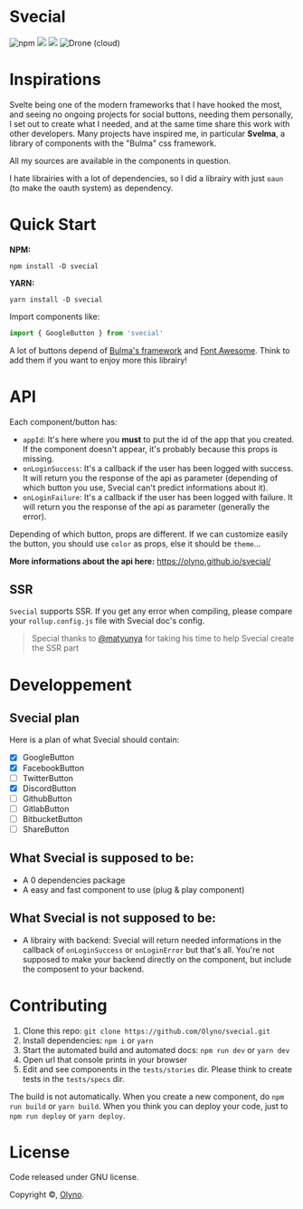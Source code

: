 # Svecial

![npm](https://img.shields.io/npm/v/svecial.svg?style=for-the-badge) ![](https://img.shields.io/npm/dw/svecial.svg?style=for-the-badge) ![](https://img.shields.io/github/license/Olyno/svecial.svg?style=for-the-badge) ![Drone (cloud)](https://img.shields.io/drone/build/Olyno/svecial?style=for-the-badge&label=Drone%20build)

# Inspirations

Svelte being one of the modern frameworks that I have hooked the most, and seeing no ongoing projects for social buttons, needing them personally, I set out to create what I needed, and at the same time share this work with other developers.
Many projects have inspired me, in particular **Svelma**, a library of components with the "Bulma" css framework.

All my sources are available in the components in question.

I hate librairies with a lot of dependencies, so I did a librairy with just ``oaun`` (to make the oauth system) as dependency.

# Quick Start

**NPM:**
```
npm install -D svecial
```

**YARN:**
```
yarn install -D svecial
```

Import components like:

```js
import { GoogleButton } from 'svecial'
```

A lot of buttons depend of [Bulma's framework](https://bulma.io) and [Font Awesome](https://fontawesome.com). Think to add them if you want to enjoy more this librairy! 

# API

Each component/button has:

 - ``appId``: It's here where you **must** to put the id of the app that you created. If the component doesn't appear, it's probably because this props is missing.
 - ``onLoginSuccess``: It's a callback if the user has been logged with success. It will return you the response of the api as parameter (depending of which button you use, Svecial can't predict informations about it).
 - ``onLoginFailure``: It's a callback if the user has been logged with failure. It will return you the response of the api as parameter (generally the error).

Depending of which button, props are different. If we can customize easily the button, you should use ``color`` as props, else it should be ``theme``...

**More informations about the api here:** https://olyno.github.io/svecial/

## SSR

``Svecial`` supports SSR. If you get any error when compiling, please compare your ``rollup.config.js`` file with Svecial doc's config.

 > Special thanks to [@matyunya](https://github.com/matyunya) for taking his time to help Svecial create the SSR part

# Developpement

## Svecial plan

Here is a plan of what Svecial should contain:
 
  - [x] GoogleButton
  - [x] FacebookButton
  - [ ] TwitterButton
  - [x] DiscordButton
  - [ ] GithubButton
  - [ ] GitlabButton
  - [ ] BitbucketButton
  - [ ] ShareButton

## What Svecial is supposed to be:

 - A 0 dependencies package
 - A easy and fast component to use (plug & play component)

## What Svecial is not supposed to be:

 - A librairy with backend: Svecial will return needed informations in the callback of ``onLoginSuccess`` or ``onLoginError`` but that's all. You're not supposed to make your backend directly on the component, but include the composent to your backend. 

# Contributing

 1. Clone this repo: ``git clone https://github.com/Olyno/svecial.git``
 2. Install dependencies: ``npm i`` or ``yarn``
 3. Start the automated build and automated docs: ``npm run dev`` or ``yarn dev``
 4. Open url that console prints in your browser
 5. Edit and see components in the ``tests/stories`` dir. Please think to create tests in the ``tests/specs`` dir.

The build is not automatically. When you create a new component, do ``npm run build`` or ``yarn build``.
When you think you can deploy your code, just to ``npm run deploy`` or ``yarn deploy``.

# License

Code released under GNU license.

Copyright ©, [Olyno](https://github.com/Olyno).
